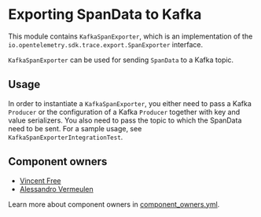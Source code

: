 # Exporting SpanData to Kafka

This module contains `KafkaSpanExporter`, which is an implementation of the `io.opentelemetry.sdk.trace.export.SpanExporter` interface.

`KafkaSpanExporter` can be used for sending `SpanData` to a Kafka topic.

## Usage

In order to instantiate a `KafkaSpanExporter`, you either need to pass a Kafka `Producer` or the configuration of a Kafka `Producer` together with key and value serializers.
You also need to pass the topic to which the SpanData need to be sent.
For a sample usage, see `KafkaSpanExporterIntegrationTest`.

## Component owners

- [Vincent Free](https://github.com/vincentfree)
- [Alessandro Vermeulen](https://github.com/spockz)

Learn more about component owners in [component_owners.yml](../.github/component_owners.yml).
